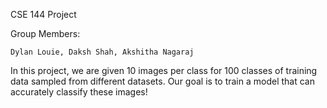 CSE 144 Project

Group Members:

    Dylan Louie, Daksh Shah, Akshitha Nagaraj

In this project, we are given 10 images per class for 100 classes of training data sampled from different datasets. Our goal is to train a model that can accurately classify these images!